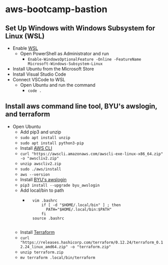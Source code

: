 # aws-bootcamp-bastion

## Set Up Windows with Windows Subsystem for Linux (WSL)

- Enable [WSL](https://docs.microsoft.com/en-us/windows/wsl/install-win10)
    - Open PowerShell as Administrator and run
        - ```Enable-WindowsOptionalFeature -Online -FeatureName Microsoft-Windows-Subsystem-Linux```
- Install Ubuntu from the Microsoft Store
- Install Visual Studio Code
- Connect VSCode to WSL
    - Open Ubuntu and run the command 
        - ```code .```

## Install aws command line tool, BYU's awslogin, and terraform

- Open Ubuntu
    - Add pip3 and unzip
    - ```sudo apt install unzip```
    - ```sudo apt install python3-pip```
    - Install [AWS CLI](https://docs.aws.amazon.com/cli/latest/userguide/install-cliv2-linux.html)
    - ```curl "https://awscli.amazonaws.com/awscli-exe-linux-x86_64.zip" -o "awscliv2.zip"```
    - ```unzip awscliv2.zip```
    - ```sudo ./aws/install```
    - ```aws --version```
    - Install [BYU's awslogin](https://github.com/byu-oit/awslogin)
    - ```pip3 install --upgrade byu_awslogin```
    - Add local/bin to path
        - ```
            vim .bashrc
                if [ -d "$HOME/.local/bin" ] ; then
                  PATH="$HOME/.local/bin:$PATH"
                fi
            source .bashrc
        ```
    - Install [Terraform](https://www.terraform.io/downloads.html)
    - ```curl "https://releases.hashicorp.com/terraform/0.12.24/terraform_0.12.24_linux_amd64.zip" -o "terraform.zip"```
    - ```unzip terraform.zip```
    - ```mv terraform .local/bin/terraform```

